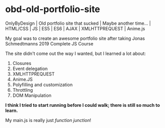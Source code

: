 # obd-old-portfolio-site
OnlyByDesign | Old portfolio site that sucked | Maybe another time... | HTML/CSS | JS | ES5 | ES6 | AJAX | XMLHTTPREQUEST | Anime.js

My goal was to create an awesome portfolio site after taking Jonas Schmedtmanns 2019 Complete JS Course

The site didn't come out the way I wanted, but I learned a lot about: 
1. Closures
2. Event delegation
3. XMLHTTPREQUEST
4. Anime.JS
5. Polyfilling and customization
6. Throttling
7. DOM Manipulation

**I think I tried to start running before I could walk; there is still so much to learn.**

My main.js is really just *function junction*! 
